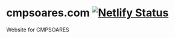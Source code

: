 # cmpsoares.com [![Netlify Status](https://api.netlify.com/api/v1/badges/ec57e229-2669-433b-a113-29770820bd2e/deploy-status)](https://app.netlify.com/sites/cmpsoares-com/deploys)
Website for CMPSOARES
